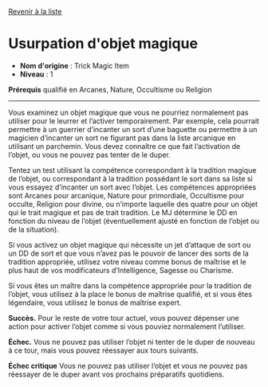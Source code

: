 [Revenir à la liste](..)

# Usurpation d'objet magique

 * **Nom d'origine** : Trick Magic Item
 * **Niveau** : 1


<p><strong>Prérequis</strong> qualifié en Arcanes, Nature, Occultisme ou Religion</p>
<hr>
<p>Vous examinez un objet magique que vous ne pourriez normalement pas utiliser pour le leurrer et l’activer temporairement. Par exemple, cela pourrait permettre à un guerrier d’incanter un sort d’une baguette ou permettre à un magicien d’incanter un sort ne figurant pas dans la liste arcanique en utilisant un parchemin. Vous devez connaître ce que fait l’activation de l’objet, ou vous ne pouvez pas tenter de le duper.</p>
<p>Tentez un test utilisant la compétence correspondant à la tradition magique de l’objet, ou correspondant à la tradition possédant le sort dans sa liste si vous essayez d’incanter un sort avec l’objet. Les compétences appropriées sont Arcanes pour arcanique, Nature pour primordiale, Occultisme pour occulte, Religion pour divine, ou n’importe laquelle des quatre pour un objet qui le trait magique et pas de trait tradition. Le MJ détermine le DD en fonction du niveau de l’objet (éventuellement ajusté en fonction de l’objet ou de la situation).</p>
<p>Si vous activez un objet magique qui nécessite un jet d’attaque de sort ou un DD de sort et que vous n’avez pas le pouvoir de lancer des sorts de la tradition appropriée, utilisez votre niveau comme bonus de maîtrise et le plus haut de vos modificateurs d’Intelligence, Sagesse ou Charisme.</p>
<p>Si vous êtes un maître dans la compétence appropriée pour la tradition de l’objet, vous utilisez à la place le bonus de maîtrise qualifié, et si vous êtes légendaire, vous utilisez le bonus de maîtrise expert.</p>
<p><strong>Succès.</strong> Pour le reste de votre tour actuel, vous pouvez dépenser une action pour activer l’objet comme si vous pouviez normalement l’utiliser.</p>
<p><strong>Échec.</strong> Vous ne pouvez pas utiliser l’objet ni tenter de le duper de nouveau à ce tour, mais vous pouvez réessayer aux tours suivants.</p>
<p><strong>Échec critique</strong> Vous ne pouvez pas utiliser l’objet et vous ne pouvez pas réessayer de le duper avant vos prochains préparatifs quotidiens.</p>